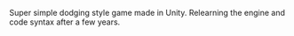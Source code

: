 Super simple dodging style game made in Unity.
Relearning the engine and code syntax after a few years.
